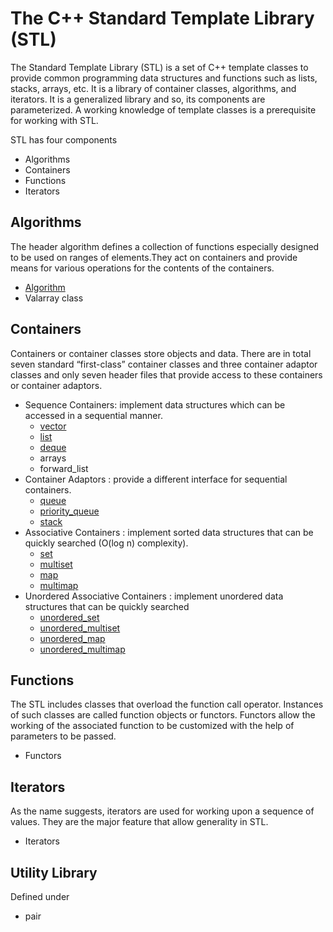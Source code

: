 # The C++ Standard Template Library (STL)
The Standard Template Library (STL) is a set of C++ template classes to provide common programming data structures and functions such as lists, stacks, arrays, etc. It is a library of container classes, algorithms, and iterators. It is a generalized library and so, its components are parameterized. A working knowledge of template classes is a prerequisite for working with STL.

STL has four components

* Algorithms
* Containers
* Functions
* Iterators

## Algorithms
The header algorithm defines a collection of functions especially designed to be used on ranges of elements.They act on containers and provide means for various operations for the contents of the containers.
* [Algorithm](Algorithm.md)
* Valarray class

## Containers

Containers or container classes store objects and data. There are in total seven standard “first-class” container classes and three container adaptor classes and only seven header files that provide access to these containers or container adaptors.

* Sequence Containers: implement data structures which can be accessed in a sequential manner.
  * [vector](Vector.md)
  * [list](List.md)
  * [deque](Deque.md)
  * arrays
  * forward_list
* Container Adaptors : provide a different interface for sequential containers.
  * [queue](Queue.md)
  * [priority_queue](PriorityQueue.md)
  * [stack](Stack.md)
* Associative Containers : implement sorted data structures that can be quickly searched (O(log n) complexity).
  * [set](Set.md)
  * [multiset](Multiset.md)
  * [map](Map.md)
  * [multimap](Multimap.md)
* Unordered Associative Containers : implement unordered data structures that can be quickly searched
  * [unordered_set](Unorderedset.md)
  * [unordered_multiset](Unorderedmultiset.md)
  * [unordered_map](Unorderedmap.md)
  * [unordered_multimap](Unorderedmultimap.md)

## Functions

The STL includes classes that overload the function call operator. Instances of such classes are called function objects or functors. Functors allow the working of the associated function to be customized with the help of parameters to be passed.

* Functors

## Iterators

As the name suggests, iterators are used for working upon a sequence of values. They are the major feature that allow generality in STL.

* Iterators

## Utility Library

Defined under <utility header>

* pair
